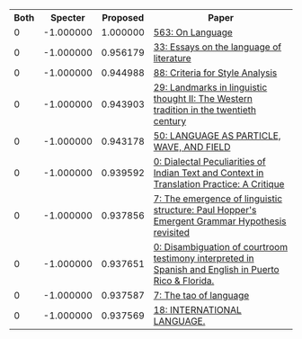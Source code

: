 <html><table><tr>
<th>Both</th>
<th>Specter</th>
<th>Proposed</th>
<th>Paper</th>
</tr>
<tr>
<td>0</td>
<td>-1.000000</td>
<td>1.000000</td>
<td><a href="https://www.semanticscholar.org/paper/ea0114ec96389d0ceee8659241fc23daac64dbc7">563: On Language</a></td>
</tr>
<tr>
<td>0</td>
<td>-1.000000</td>
<td>0.956179</td>
<td><a href="https://www.semanticscholar.org/paper/2be924c1a22918b3d195fc4e68de013b4375cc3e">33: Essays on the language of literature</a></td>
</tr>
<tr>
<td>0</td>
<td>-1.000000</td>
<td>0.944988</td>
<td><a href="https://www.semanticscholar.org/paper/413ff5663865a852ae0d106b8854a9e703a9687e">88: Criteria for Style Analysis</a></td>
</tr>
<tr>
<td>0</td>
<td>-1.000000</td>
<td>0.943903</td>
<td><a href="https://www.semanticscholar.org/paper/4520ebaba9854aa1e36b7bae0f1a5ae6bc828b15">29: Landmarks in linguistic thought II: The Western tradition in the twentieth century</a></td>
</tr>
<tr>
<td>0</td>
<td>-1.000000</td>
<td>0.943178</td>
<td><a href="https://www.semanticscholar.org/paper/7447b4ba7c2eb974b9eb8be6a4d74c5a0158209b">50: LANGUAGE AS PARTICLE, WAVE, AND FIELD</a></td>
</tr>
<tr>
<td>0</td>
<td>-1.000000</td>
<td>0.939592</td>
<td><a href="https://www.semanticscholar.org/paper/98c2904f8fd8ef76c2844188fe8c53fc8e0f5688">0: Dialectal Peculiarities of Indian Text and Context in Translation Practice: A Critique</a></td>
</tr>
<tr>
<td>0</td>
<td>-1.000000</td>
<td>0.937856</td>
<td><a href="https://www.semanticscholar.org/paper/a7b072be81a965b51ade4025c75edf3ce66d17f0">7: The emergence of linguistic structure: Paul Hopper's Emergent Grammar Hypothesis revisited</a></td>
</tr>
<tr>
<td>0</td>
<td>-1.000000</td>
<td>0.937651</td>
<td><a href="https://www.semanticscholar.org/paper/00cc733a1814992616a010aa5ff45878e482ecae">0: Disambiguation of courtroom testimony interpreted in Spanish and English in Puerto Rico & Florida.</a></td>
</tr>
<tr>
<td>0</td>
<td>-1.000000</td>
<td>0.937587</td>
<td><a href="https://www.semanticscholar.org/paper/ef20d47452e7c01f8825d8c7143123851a6f4d39">7: The tao of language</a></td>
</tr>
<tr>
<td>0</td>
<td>-1.000000</td>
<td>0.937569</td>
<td><a href="https://www.semanticscholar.org/paper/e1776c12cee9ed2c19e4629874686b2659cdb622">18: INTERNATIONAL LANGUAGE.</a></td>
</tr>
</table></html>
